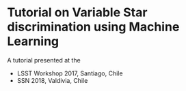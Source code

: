 # Tutorial on Variable Star discrimination using Machine Learning

A tutorial presented at the 
- LSST Workshop 2017, Santiago, Chile
- SSN 2018, Valdivia, Chile

